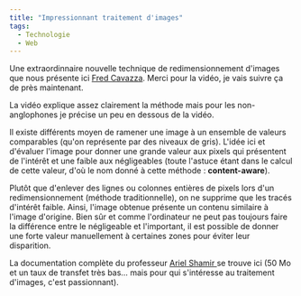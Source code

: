 ```yaml
---
title: "Impressionnant traitement d'images"
tags:
  - Technologie
  - Web
---
```


Une extraordinnaire nouvelle technique de redimensionnement d'images que nous présente ici [Fred Cavazza](http://www.fredcavazza.net/2007/08/27/des-algorithmes-de-retouche-dimage-toujours-plus-performants/). Merci pour la vidéo, je vais suivre ça de près maintenant.

La vidéo explique assez clairement la méthode mais pour les non-anglophones je précise un peu en dessous de la vidéo.

Il existe différents moyen de ramener une image à un ensemble de valeurs comparables (qu'on représente par des niveaux de gris). L'idée ici et d'évaluer l'image pour donner une grande valeur aux pixels qui présentent de l'intérêt et une faible aux négligeables (toute l'astuce étant dans le calcul de cette valeur, d'où le nom donné à cette méthode&nbsp;: **content-aware**).

Plutôt que d'enlever des lignes ou colonnes entières de pixels lors d'un redimensionnement (méthode traditionnelle), on ne supprime que les tracés d'intérêt faible. Ainsi, l'image obtenue présente un contenu similaire à l'image d'origine. Bien sûr et comme l'ordinateur ne peut pas toujours faire la différence entre le négligeable et l'important, il est possible de donner une forte valeur manuellement à certaines zones pour éviter leur disparition.

La documentation complète du professeur [Ariel Shamir ](http://www.faculty.idc.ac.il/arik/)se trouve ici (50 Mo et un taux de transfet très bas… mais pour qui s'intéresse au traitement d'images, c'est passionnant).